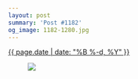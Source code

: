```yaml
---
layout: post
summary: 'Post #1182'
og_image: 1182-1280.jpg
---
```


<p>
 <time>
  <a href="/1182">
   {{ page.date | date: "%B %-d, %Y" }}
  </a>
 </time>
 <a href="/1182">
  <figure data-taken="7/14/2020">
   <img sizes="(min-width: 700px) 50vw, calc(100vw - 2rem)" src="{{ site.assets_url }}/1182-640.jpg" srcset="{{ site.assets_url }}/1182-320.jpg 320w, {{ site.assets_url }}/1182-640.jpg 640w, {{ site.assets_url }}/1182-960.jpg 960w, {{ site.assets_url }}/1182-1280.jpg 1280w"/>
  </figure>
 </a>
</p>

